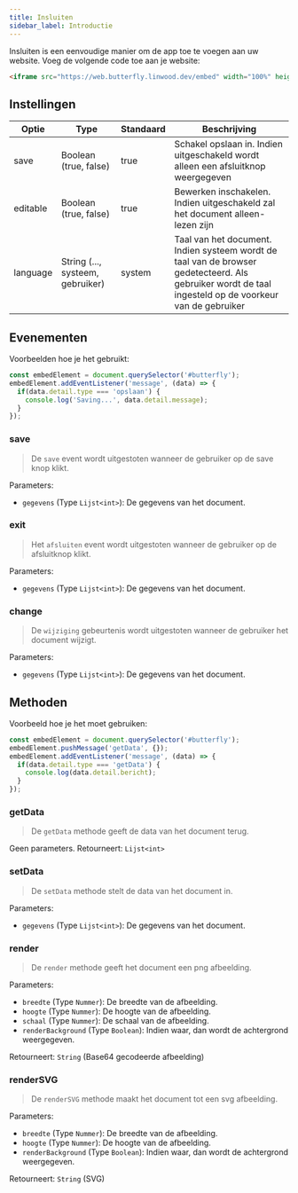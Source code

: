```yaml
---
title: Insluiten
sidebar_label: Introductie
---
```


Insluiten is een eenvoudige manier om de app toe te voegen aan uw website. Voeg de volgende code toe aan je website:

```html
<iframe src="https://web.butterfly.linwood.dev/embed" width="100%" height="500px" allowtransparency="true"></iframe>
```

## Instellingen

| Optie    | Type                             | Standaard | Beschrijving                                                                                                                                           |
| -------- | -------------------------------- | --------- | ------------------------------------------------------------------------------------------------------------------------------------------------------ |
| save     | Boolean (true, false)            | true      | Schakel opslaan in. Indien uitgeschakeld wordt alleen een afsluitknop weergegeven                                                                      |
| editable | Boolean (true, false)            | true      | Bewerken inschakelen. Indien uitgeschakeld zal het document alleen-lezen zijn                                                                          |
| language | String (..., systeem, gebruiker) | system    | Taal van het document. Indien systeem wordt de taal van de browser gedetecteerd. Als gebruiker wordt de taal ingesteld op de voorkeur van de gebruiker |

## Evenementen

Voorbeelden hoe je het gebruikt:

```javascript
const embedElement = document.querySelector('#butterfly');
embedElement.addEventListener('message', (data) => {
  if(data.detail.type === 'opslaan') {
    console.log('Saving...', data.detail.message);
  }
});
```

### save

> De `save` event wordt uitgestoten wanneer de gebruiker op de save knop klikt.

Parameters:

* `gegevens` (Type `Lijst<int>`): De gegevens van het document.

### exit

> Het `afsluiten` event wordt uitgestoten wanneer de gebruiker op de afsluitknop klikt.

Parameters:

* `gegevens` (Type `Lijst<int>`): De gegevens van het document.

### change

> De `wijziging` gebeurtenis wordt uitgestoten wanneer de gebruiker het document wijzigt.

Parameters:

* `gegevens` (Type `Lijst<int>`): De gegevens van het document.

## Methoden

Voorbeeld hoe je het moet gebruiken:

```javascript
const embedElement = document.querySelector('#butterfly');
embedElement.pushMessage('getData', {});
embedElement.addEventListener('message', (data) => {
  if(data.detail.type === 'getData') {
    console.log(data.detail.bericht);
  }
});
```

### getData

> De `getData` methode geeft de data van het document terug.

Geen parameters. Retourneert: `Lijst<int>`

### setData

> De `setData` methode stelt de data van het document in.

Parameters:

* `gegevens` (Type `Lijst<int>`): De gegevens van het document.

### render

> De `render` methode geeft het document een png afbeelding.

Parameters:

* `breedte` (Type `Nummer`): De breedte van de afbeelding.
* `hoogte` (Type `Nummer`): De hoogte van de afbeelding.
* `schaal` (Type `Nummer`): De schaal van de afbeelding.
* `renderBackground` (Type `Boolean`): Indien waar, dan wordt de achtergrond weergegeven.

Retourneert: `String` (Base64 gecodeerde afbeelding)

### renderSVG

> De `renderSVG` methode maakt het document tot een svg afbeelding.

Parameters:

* `breedte` (Type `Nummer`): De breedte van de afbeelding.
* `hoogte` (Type `Nummer`): De hoogte van de afbeelding.
* `renderBackground` (Type `Boolean`): Indien waar, dan wordt de achtergrond weergegeven.

Retourneert: `String` (SVG)
